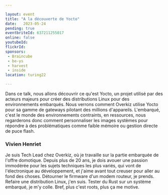```yaml
---

layout: event
title: "A la découverte de Yocto"
date:   2023-05-24
pending: true
eventbriteId: 637211255017
online: false 
youtubeId: 
flickrId:
sponsors:
 - Braincube
 - be-ys
 - harvest
 - inside
location: turing22

---
```


Dans ce talk, nous allons découvrir ce qu'est Yocto, un projet utilisé par des acteurs majeurs pour créer des distributions Linux pour des environnements embarqués. Nous verrons comment Overkiz utilise Yocto pour sa gamme de gateways pilotant des millions d'appareils. L'embarqué, c'est le monde des environnements contraints, en ressources, nous regarderons donc comment personnaliser les images systèmes pour répondre à des problématiques comme faible mémoire ou gestion directe de puce flash.


### Vivien Henriet

Je suis Tech Lead chez Overkiz, où je travaille sur la partie embarquée de l'offre domotique.
Depuis plus de 20 ans, je dois avouer une passion immodérée pour les sujets techniques les plus variés, qui vont de l'électronique au développement, et j'aime avant tout creuser pour aller au fond des choses. Détourner le firmware d'un modem routeur, je prends. Refaire une distribution Linux, j'en suis. Tester du Rust sur un système embarqué, je m'y colle. Bref, plus c'est roots, plus ça me motive.

